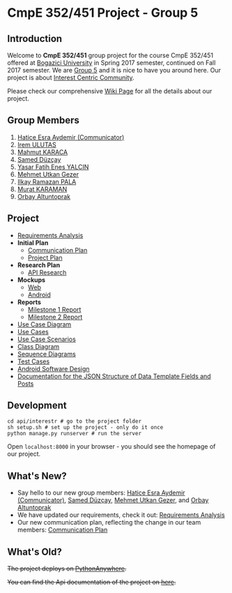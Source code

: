 # CmpE 352/451 Project - Group 5

## Introduction

Welcome to **CmpE 352/451** group project for the course CmpE 352/451 offered at [Bogazici University](http://www.boun.edu.tr/en_US) in Spring 2017 semester, continued on Fall 2017 semester. We are [Group 5](https://github.com/bounswe/bounswe2017group5/wiki/Group-Members) and it is nice to have you around here. Our project is about [Interest Centric Community](https://github.com/bounswe/bounswe2017group5/blob/master/projectDescription.pdf).

Please check our comprehensive [Wiki Page](https://github.com/bounswe/bounswe2017group5/wiki) for all the details about our project.

## Group Members

1. [Hatice Esra Aydemir (Communicator)](https://github.com/bounswe/bounswe2017group5/wiki/Hatice-Esra-Aydemir)
2. [Irem ULUTAS](https://github.com/bounswe/bounswe2017group5/wiki/Irem-Ulutas)
3. [Mahmut KARACA](https://github.com/bounswe/bounswe2017group5/wiki/Mahmut-Karaca)
4. [Samed Düzçay](https://github.com/bounswe/bounswe2017group5/wiki/Samed-Düzçay)
5. [Yasar Fatih Enes YALCIN](https://github.com/bounswe/bounswe2017group5/wiki/Yaşar-Fatih-Enes-Yalçın)
6. [Mehmet Utkan Gezer](https://github.com/bounswe/bounswe2017group5/wiki/Mehmet-Utkan-Gezer)
7. [Ilkay Ramazan PALA](https://github.com/bounswe/bounswe2017group5/wiki/Morgazipa)  
8. [Murat KARAMAN](https://github.com/bounswe/bounswe2017group5/wiki/Murat-Karaman)
9. [Orbay Altuntoprak](https://github.com/bounswe/bounswe2017group5/wiki/Orbay-Altuntoprak)

## Project

* [Requirements Analysis](https://github.com/bounswe/bounswe2017group5/wiki/Requirements-Analysis)
* **Initial Plan**
  * [Communication Plan](https://github.com/bounswe/bounswe2017group5/wiki/Communication-Plan)
  * [Project Plan](https://github.com/bounswe/bounswe2017group5/wiki/Project-Plan)
* **Research Plan**
  * [API Research](https://github.com/bounswe/bounswe2017group5/wiki/Twitter-API)
* **Mockups**
  * [Web](https://github.com/bounswe/bounswe2017group5/wiki/Mockup-web)
  * [Android](https://github.com/bounswe/bounswe2017group5/wiki/Mockup-android)
* **Reports**
  * [Milestone 1 Report](https://github.com/bounswe/bounswe2017group5/wiki/Milestone-1-Report)
  * [Milestone 2 Report](https://github.com/bounswe/bounswe2017group5/wiki/Milestone-2-Report)
* [Use Case Diagram](https://github.com/bounswe/bounswe2017group5/wiki/Use-Case-Diagram)
* [Use Cases](https://github.com/bounswe/bounswe2017group5/wiki/Use-Cases)
* [Use Case Scenarios](https://github.com/bounswe/bounswe2017group5/wiki/Use-Case-Scenarios)
* [Class Diagram](https://github.com/bounswe/bounswe2017group5/wiki/Class-Diagram)
* [Sequence Diagrams](https://github.com/bounswe/bounswe2017group5/wiki/Sequence-Diagrams)
* [Test Cases](https://github.com/bounswe/bounswe2017group5/wiki/Test-Cases)
* [Android Software Design](https://github.com/bounswe/bounswe2017group5/wiki/Android-Software-Design)
* [Documentation for the JSON Structure of Data Template Fields and Posts](https://github.com/bounswe/bounswe2017group5/wiki/Documentation-for-the-JSON-Structure-of-Data-Template-Fields-and-Posts)

## Development
```
cd api/interestr # go to the project folder
sh setup.sh # set up the project - only do it once
python manage.py runserver # run the server
```

Open `localhost:8000` in your browser - you should see the homepage of our project.

## What's New?

- Say hello to our new group members: [Hatice Esra Aydemir (Communicator)](https://github.com/bounswe/bounswe2017group5/wiki/Hatice-Esra-Aydemir), [Samed Düzçay](https://github.com/bounswe/bounswe2017group5/wiki/Samed-D%C3%BCz%C3%A7ay), [Mehmet Utkan Gezer](https://github.com/bounswe/bounswe2017group5/wiki/Mehmet-Utkan-Gezer), and [Orbay Altuntoprak](https://github.com/bounswe/bounswe2017group5/wiki/Orbay-Altuntoprak)
- We have updated our requirements, check it out: [Requirements Analysis](https://github.com/bounswe/bounswe2017group5/wiki/Requirements-Analysis)
- Our new communication plan, reflecting the change in our team members: [Communication Plan](https://github.com/bounswe/bounswe2017group5/wiki/Communication-Plan)

## What's Old?

~~The project deploys on [PythonAnywhere](http://swegroup5.pythonanywhere.com/).~~

~~You can find the Api documentation of the project on [here](http://swegroup5.pythonanywhere.com/docs/).~~
